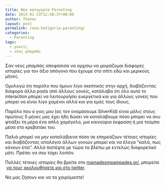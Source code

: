 ```yaml
---
title: Νέα κατηγορία Parenting
date: 2013-01-23T12:50:37+00:00
author: Thanos
layout: post
permalink: /nea-katigoria-parenting/
categories:
  - Parenting
tags:
  - γονείς
  - νέος μπαμπάς
---
```

Σαν νέος μπαμπάς αποφάσισα να αρχίσω να μοιράζομαι διάφορες ιστορίες για τον άξιο απόγονο που έχουμε στο σπίτι εδώ και μερικούς μήνες.

Ομολογώ ότι παρόλο που ήμουν λίγο σκεπτικός στην αρχή, διαβάζοντας διάφορα άλλα posts από άλλους γονείς, κατάλαβα ότι όλο αυτό το interaction μπορεί να λειτουργήσει ευεργετικά και για άλλους γονείς που μπορεί να είναι λίγο χαμένοι αλλά και για εμάς τους ίδιους.

Παρόλο που ο γιος μου (ας τον ονομάσουμε SilverKid) είναι μόλις στους πρώτους 5 μήνες μας έχει ήδη δώσει να καταλάβουμε πόσο μπορεί να σου φτιάξει τη μέρα ένα απλό χαμόγελο, μια καινούρια έκφραση ή μια τούμπα μέσα στο κρεβατάκι του.

Παλιά μπορεί να μην καταλάβαινα πόσο σε επηρεάζουν τέτοιες ιστορίες και διαβάζοντας ιστολόγια άλλων γονιών μπορεί και να έλεγα &#8220;καλά, πως κάνουν έτσι&#8221;. Αλλά πιστέψτε με τώρα τα βλέπω με εντελώς διαφορετικό μάτι. Πρέπει να σου τύχει λοιπόν.

Πολλές τέτοιες ιστορίες θα βρείτε στο [mamadesmpampades.gr/](http://mamadesmpampades.gr/ "http://mamadesmpampades.gr/"), μπορείτε  [να τους ακολουθήσετε και στο twitter](http://twitter.com/mommiesdaddies "http://twitter.com/mommiesdaddies").

Να μας ζήσουν και να τα χαιρόμαστε!